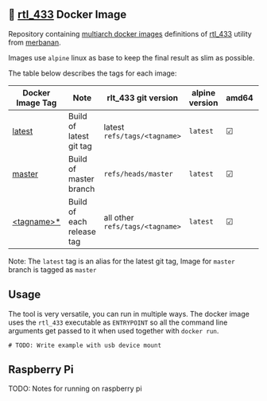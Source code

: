 ## 🐋 [rtl_433](https://github.com/merbanan/rtl_433) Docker Image

Repository containing [multiarch docker images](https://hub.docker.com/hertzg/rtl_433) definitions of [rtl_433](https://github.com/merbanan/rtl_433) utility from [merbanan](https://github.com/merbanan).

Images use `alpine` linux as base to keep the final result as slim as possible.

The table below describes the tags for each image:

| Docker Image Tag                                                          | Note                      | rlt_433 git version             | alpine version | amd64 | arm64 | arm/v6 | arm/v7 | ppc64le | 386 |
| ------------------------------------------------------------------------- | ------------------------- | ------------------------------- | -------------- | ----- | ----- | ------ | ------ | ------- | --- |
| [latest](https://hub.docker.com/r/hertzg/rtl_433/tags?page=1&name=latest) | Build of latest git tag   | latest `refs/tags/<tagname>`    | `latest`       | ☑     | ☑     | ☑      | ☑      | ☑       | ☑   |
| [master](https://hub.docker.com/r/hertzg/rtl_433/tags?page=1&name=master) | Build of master branch    | `refs/heads/master`             | `latest`       | ☑     | ☑     | ☑      | ☑      | ☑       | ☑   |
| [&lt;tagname&gt;\*](https://hub.docker.com/r/hertzg/rtl_433/tags?page=1)  | Build of each release tag | all other `refs/tags/<tagname>` | `latest`       | ☑     | ☑     | ☑      | ☑      | ☑       | ☑   |

Note: The `latest` tag is an alias for the latest git tag, Image for `master` branch is tagged as `master`

## Usage

The tool is very versatile, you can run in multiple ways. The docker image uses the `rtl_433` executable as `ENTRYPOINT` so all the command line arguments get passed to it when used together with `docker run`.

```shell script
# TODO: Write example with usb device mount
```

## Raspberry Pi

TODO: Notes for running on raspberry pi
